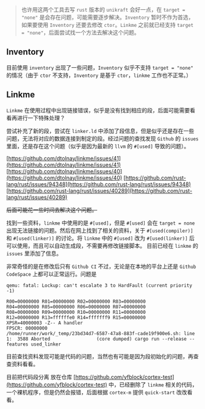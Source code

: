 > 也许用这两个工具去写 `rust` 版本的 `unikraft` 会好一点，在 `target = "none"` 是会存在问题，可能需要逐步解决。`Inventory` 暂时不作为首选，如果要使用 `Inventory` 还要去修改 `ctor`。`Linkme` 之前就已经支持 `target = "none"`，后面尝试找一个方法去解决这个问题。 
## Inventory
目前使用 `inventory` 出现了一些问题，`Inventory` 似乎不支持 `target = "none"` 的情况（由于 `ctor` 不支持，`Inventory` 是基于 `ctor`，`linkme` 工作也不正常。）

## Linkme
`Linkme` 在使用过程中出现链接错误，似乎是没有找到相应的段，后面可能需要看看再进行一下特殊处理？

尝试补充了新的段，尝试在 `linker.ld` 中添加了段信息，但是似乎还是存在一些问题，无法将对应的数据连接到制定的段。经过问题的查找发现 `Github` 的 `issues` 里面，还是存在这个问题（似乎是因为最新的 `llvm` 的 `#[used]` 导致的问题）。

[https://github.com/dtolnay/linkme/issues/41](https://github.com/dtolnay/linkme/issues/41)
[https://github.com/dtolnay/linkme/issues/40](https://github.com/dtolnay/linkme/issues/40)
[https://github.com/rust-lang/rust/issues/94348](https://github.com/rust-lang/rust/issues/94348)
[https://github.com/rust-lang/rust/issues/40289](https://github.com/rust-lang/rust/issues/40289)

~~后面可能花一些时间去解决这个问题。~~

找到一些资料，`linkme` 中使用的是 `#[used]`，但是 `#[used]` 会在 `target = none` 出现无法链接的问题。然后在网上找到了相关的资料，关于 `#[used(compiler)]` 和 `#[used(linker)]` 的讨论。将 `linkme` 中的 `#[used]` 改为 `#[used(linker)]` 后可以使用，而且可以自动生成段，不需要再修改链接脚本。 目前已经在 `linkme` 的 `issues` 里添加了信息。

非常奇怪的是在修改后只有 `Github CI` 不过，无论是在本地的平台上还是 `Github CodeSpace` 上都可以正常运行。问题是
```shell
qemu: fatal: Lockup: can't escalate 3 to HardFault (current priority -1)

R00=00000000 R01=00000000 R02=00000000 R03=00000000
R04=00000000 R05=00000000 R06=00000000 R07=00000000
R08=00000000 R09=00000000 R10=00000000 R11=00000000
R12=00000000 R13=ffffffe0 R14=fffffff9 R15=00000000
XPSR=40000003 -Z-- A handler
FPSCR: 00000000
/home/runner/work/_temp/23bd34d7-6587-47a8-883f-cade19f900e6.sh: line 1:  3588 Aborted                 (core dumped) cargo run --release --features used_linker
```
目前查找资料发现可能是代码的问题，当然也有可能是因为段初始化的问题，再查查资料看看。

目前把代码段分离 放在仓库 [https://github.com/yfblock/cortex-test](https://github.com/yfblock/cortex-test) 中，已经删除了 `linkme` 相关的代码，一个裸机程序，但是仍然会报错，后面根据 `cortex-m` 提供 `quick-start` 改改看看。